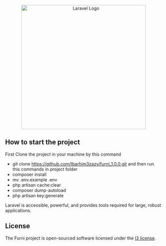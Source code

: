 <p align="center"><a href="https://laravel.com" target="_blank"><img src="https://raw.githubusercontent.com/laravel/art/master/logo-lockup/5%20SVG/2%20CMYK/1%20Full%20Color/laravel-logolockup-cmyk-red.svg" width="400" alt="Laravel Logo"></a></p>


## How to start the project

First Clone the project in your machine by this command

- git clone https://github.com/Ibarhim3zazy/furni_1.0.0.git
and then run this commands in project folder
- composer install
- mv .env.example .env
- php artisan cache:clear
- composer dump-autoload
- php artisan key:generate

Laravel is accessible, powerful, and provides tools required for large, robust applications.

## License

The Furni project is open-sourced software licensed under the [I3 license](bit.ly/3MCy2Y6).
